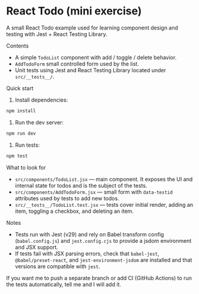 # React Todo (mini exercise)


A small React Todo example used for learning component design and testing with Jest + React Testing Library.

Contents

- A simple `TodoList` component with add / toggle / delete behavior.
- `AddTodoForm` small controlled form used by the list.
- Unit tests using Jest and React Testing Library located under `src/__tests__/`.

Quick start

1. Install dependencies:

```bash
npm install
```

1. Run the dev server:

```bash
npm run dev
```

1. Run tests:

```bash
npm test
```

What to look for

- `src/components/TodoList.jsx` — main component. It exposes the UI and internal state for todos and is the subject of the tests.
- `src/components/AddTodoForm.jsx` — small form with `data-testid` attributes used by tests to add new todos.
- `src/__tests__/TodoList.test.jsx` — tests cover initial render, adding an item, toggling a checkbox, and deleting an item.

Notes

- Tests run with Jest (v29) and rely on Babel transform config (`babel.config.js`) and `jest.config.cjs` to provide a jsdom environment and JSX support.
- If tests fail with JSX parsing errors, check that `babel-jest`, `@babel/preset-react`, and `jest-environment-jsdom` are installed and that versions are compatible with `jest`.

If you want me to push a separate branch or add CI (GitHub Actions) to run the tests automatically, tell me and I will add it.

